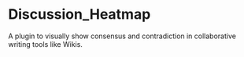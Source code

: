 # Discussion_Heatmap
A plugin to visually show consensus and contradiction in collaborative writing tools like Wikis.
